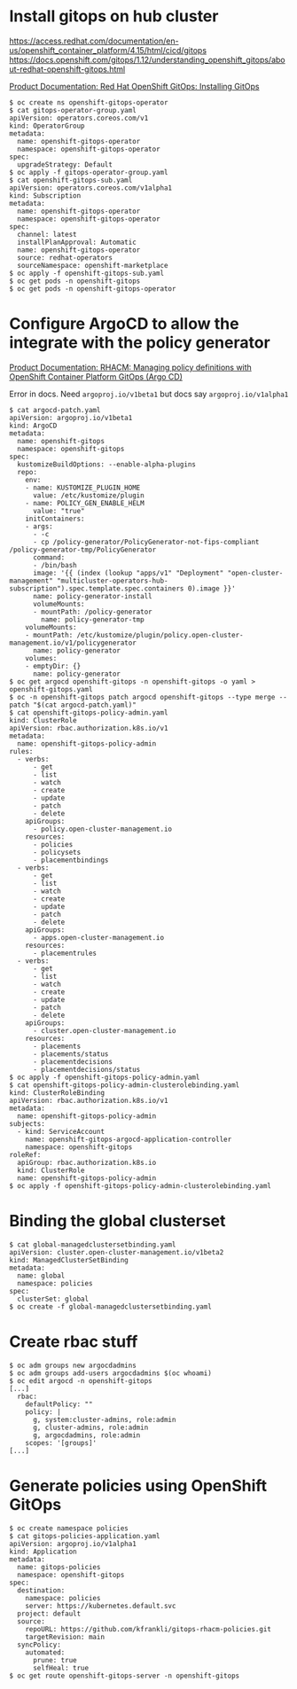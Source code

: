 # Install gitops on hub cluster

https://access.redhat.com/documentation/en-us/openshift_container_platform/4.15/html/cicd/gitops
https://docs.openshift.com/gitops/1.12/understanding_openshift_gitops/about-redhat-openshift-gitops.html

[Product Documentation: Red Hat OpenShift GitOps: Installing GitOps](https://docs.openshift.com/gitops/1.12/installing_gitops/installing-openshift-gitops.html#installing-gitops-operator-using-cli_installing-openshift-gitops)

```
$ oc create ns openshift-gitops-operator
$ cat gitops-operator-group.yaml
apiVersion: operators.coreos.com/v1
kind: OperatorGroup
metadata:
  name: openshift-gitops-operator
  namespace: openshift-gitops-operator
spec:
  upgradeStrategy: Default
$ oc apply -f gitops-operator-group.yaml
$ cat openshift-gitops-sub.yaml
apiVersion: operators.coreos.com/v1alpha1
kind: Subscription
metadata:
  name: openshift-gitops-operator
  namespace: openshift-gitops-operator
spec:
  channel: latest 
  installPlanApproval: Automatic
  name: openshift-gitops-operator 
  source: redhat-operators 
  sourceNamespace: openshift-marketplace
$ oc apply -f openshift-gitops-sub.yaml
$ oc get pods -n openshift-gitops
$ oc get pods -n openshift-gitops-operator
```

# Configure ArgoCD to allow the integrate with the policy generator

[Product Documentation: RHACM: Managing policy definitions with OpenShift Container Platform GitOps (Argo CD)](https://access.redhat.com/documentation/en-us/red_hat_advanced_cluster_management_for_kubernetes/2.10/html/gitops/gitops-overview#policy-gen-install-on-openshift-gitops)

Error in docs. Need `argoproj.io/v1beta1` but docs say `argoproj.io/v1alpha1`

```
$ cat argocd-patch.yaml
apiVersion: argoproj.io/v1beta1
kind: ArgoCD
metadata:
  name: openshift-gitops
  namespace: openshift-gitops
spec:
  kustomizeBuildOptions: --enable-alpha-plugins
  repo:
    env:
    - name: KUSTOMIZE_PLUGIN_HOME
      value: /etc/kustomize/plugin
    - name: POLICY_GEN_ENABLE_HELM
      value: "true"
    initContainers:
    - args:
      - -c
      - cp /policy-generator/PolicyGenerator-not-fips-compliant /policy-generator-tmp/PolicyGenerator
      command:
      - /bin/bash
      image: '{{ (index (lookup "apps/v1" "Deployment" "open-cluster-management" "multicluster-operators-hub-subscription").spec.template.spec.containers 0).image }}'
      name: policy-generator-install
      volumeMounts:
      - mountPath: /policy-generator
        name: policy-generator-tmp
    volumeMounts:
    - mountPath: /etc/kustomize/plugin/policy.open-cluster-management.io/v1/policygenerator
      name: policy-generator
    volumes:
    - emptyDir: {}
      name: policy-generator
$ oc get argocd openshift-gitops -n openshift-gitops -o yaml > openshift-gitops.yaml
$ oc -n openshift-gitops patch argocd openshift-gitops --type merge --patch "$(cat argocd-patch.yaml)" 
$ cat openshift-gitops-policy-admin.yaml
kind: ClusterRole
apiVersion: rbac.authorization.k8s.io/v1
metadata:
  name: openshift-gitops-policy-admin
rules:
  - verbs:
      - get
      - list
      - watch
      - create
      - update
      - patch
      - delete
    apiGroups:
      - policy.open-cluster-management.io
    resources:
      - policies
      - policysets
      - placementbindings
  - verbs:
      - get
      - list
      - watch
      - create
      - update
      - patch
      - delete
    apiGroups:
      - apps.open-cluster-management.io
    resources:
      - placementrules
  - verbs:
      - get
      - list
      - watch
      - create
      - update
      - patch
      - delete
    apiGroups:
      - cluster.open-cluster-management.io
    resources:
      - placements
      - placements/status
      - placementdecisions
      - placementdecisions/status
$ oc apply -f openshift-gitops-policy-admin.yaml
$ cat openshift-gitops-policy-admin-clusterolebinding.yaml
kind: ClusterRoleBinding
apiVersion: rbac.authorization.k8s.io/v1
metadata:
  name: openshift-gitops-policy-admin
subjects:
  - kind: ServiceAccount
    name: openshift-gitops-argocd-application-controller
    namespace: openshift-gitops
roleRef:
  apiGroup: rbac.authorization.k8s.io
  kind: ClusterRole
  name: openshift-gitops-policy-admin
$ oc apply -f openshift-gitops-policy-admin-clusterolebinding.yaml
```

# Binding the global clusterset

```
$ cat global-managedclustersetbinding.yaml 
apiVersion: cluster.open-cluster-management.io/v1beta2
kind: ManagedClusterSetBinding 
metadata:
  name: global
  namespace: policies
spec:
  clusterSet: global
$ oc create -f global-managedclustersetbinding.yaml 
```

# Create rbac stuff

```
$ oc adm groups new argocdadmins
$ oc adm groups add-users argocdadmins $(oc whoami)
$ oc edit argocd -n openshift-gitops
[...]
  rbac:
    defaultPolicy: ""
    policy: |
      g, system:cluster-admins, role:admin
      g, cluster-admins, role:admin
      g, argocdadmins, role:admin
    scopes: '[groups]'
[...]
```

# Generate policies using OpenShift GitOps

```
$ oc create namespace policies
$ cat gitops-policies-application.yaml
apiVersion: argoproj.io/v1alpha1
kind: Application
metadata:
  name: gitops-policies
  namespace: openshift-gitops
spec:
  destination:
    namespace: policies
    server: https://kubernetes.default.svc
  project: default
  source:
    repoURL: https://github.com/kfrankli/gitops-rhacm-policies.git
    targetRevision: main
  syncPolicy:
    automated:
      prune: true
      selfHeal: true
$ oc get route openshift-gitops-server -n openshift-gitops

```